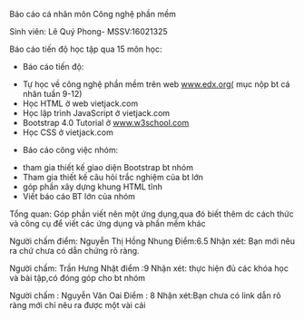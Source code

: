 Báo cáo cá nhân môn Công nghệ phần mềm

Sinh viên: Lê Quý Phong- MSSV:16021325

Báo cáo tiến độ học tập qua 15 môn học:
-	Báo cáo tiến độ:
+ Tự học về công nghệ phần mềm trên web www.edx.org( mục nộp bt cá nhân tuần 9-12)
+ Học HTML ở web vietjack.com
+ Học lập trình JavaScript ở vietjack.com
+ Bootstrap 4.0 Tutorial ở www.w3school.com
+ Học CSS ở vietjack.com

-	Báo cáo công việc nhóm:
+ tham gia thiết kế giao diện Bootstrap bt nhóm
+ Tham gia thiết kế câu hỏi trắc nghiệm của bt lớn
+ góp phần xây dựng khung HTML tĩnh 
+ Viết báo cáo BT lớn của nhóm
 
Tổng quan: Góp phần viết nên một ứng dụng,qua đó biết thêm dc cách thức và công cụ để viết các ứng dụng và phần mềm khác

Người chấm điểm: Nguyễn Thị Hồng Nhung
Điểm:6.5
Nhận xét: Bạn mới nêu ra chứ chưa có dẫn chứng rõ ràng.

Người chấm: Trần Hưng Nhật
điểm :9 
Nhận xét: thực hiện đủ các khóa học và bài tập,có đóng góp cho bt nhóm

Người chấm : Nguyễn Văn Oai
Điểm : 8
Nhận xét:Bạn chưa có link dẫn rõ ràng mới chỉ nêu ra được một vài cái 
